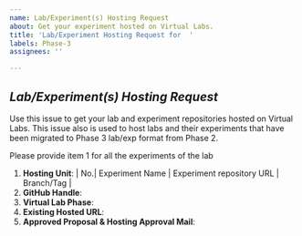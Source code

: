 ```yaml
---
name: Lab/Experiment(s) Hosting Request
about: Get your experiment hosted on Virtual Labs.
title: 'Lab/Experiment Hosting Request for  '
labels: Phase-3
assignees: ''

---
```


## *Lab/Experiment(s) Hosting Request*
Use this issue to get your lab and experiment repositories hosted on Virtual Labs. This issue also is used to host labs and their experiments that have been migrated to Phase 3 lab/exp format from Phase 2. 

Please provide item 1 for all the experiments of the lab

1. **Hosting Unit**: <!-- repositories must be public -->
| No.| Experiment Name | Experiment repository URL | Branch/Tag |
2. **GitHub Handle**:<!--GitHub handle of the developer -->
3. **Virtual Lab Phase**:<!--Please type 2 if the lab was developed during Virtual Labs Phase 2 OR type 3/Ext 3 if the lab was developed during Virtual Labs Phase 3 / Extended Phase 3 -->
4. **Existing Hosted URL**:<!--Please provide the hosted URL link if it is an existing hosted Phase 2 Lab -->
5. **Approved Proposal & Hosting Approval Mail**:<!--Please attach the PDF of the Approved Proposal and Approved for Hosting mail from IITD to this issue for a Phase 3 and beyond Lab -->
